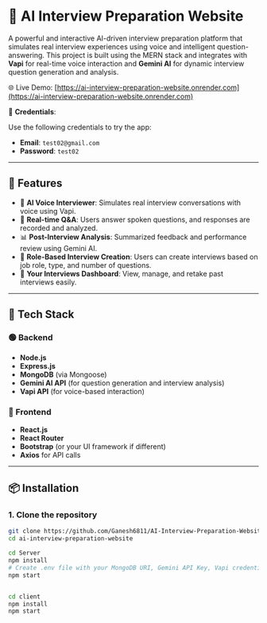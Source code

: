 # 🤖 AI Interview Preparation Website

A powerful and interactive AI-driven interview preparation platform that simulates real interview experiences using voice and intelligent question-answering. This project is built using the MERN stack and integrates with **Vapi** for real-time voice interaction and **Gemini AI** for dynamic interview question generation and analysis.

🌐 Live Demo: [https://ai-interview-preparation-website.onrender.com](https://ai-interview-preparation-website.onrender.com)

🔐 **Credentials**:

Use the following credentials to try the app:

- **Email**: `test02@gmail.com`
- **Password**: `test02`

---

## 🚀 Features

- 🎤 **AI Voice Interviewer**: Simulates real interview conversations with voice using Vapi.
- 💬 **Real-time Q&A**: Users answer spoken questions, and responses are recorded and analyzed.
- 📊 **Post-Interview Analysis**: Summarized feedback and performance review using Gemini AI.
- 📝 **Role-Based Interview Creation**: Users can create interviews based on job role, type, and number of questions.
- 📂 **Your Interviews Dashboard**: View, manage, and retake past interviews easily.

---

## 🧰 Tech Stack

### 🟢 Backend
- **Node.js**
- **Express.js**
- **MongoDB** (via Mongoose)
- **Gemini AI API** (for question generation and interview analysis)
- **Vapi API** (for voice-based interaction)

### 🔵 Frontend
- **React.js**
- **React Router**
- **Bootstrap** (or your UI framework if different)
- **Axios** for API calls

---

## 📦 Installation

### 1. Clone the repository

```bash
git clone https://github.com/Ganesh6811/AI-Interview-Preparation-Website.git
cd ai-interview-preparation-website

cd Server
npm install
# Create .env file with your MongoDB URI, Gemini API Key, Vapi credentials, etc.
npm start


cd client
npm install
npm start
